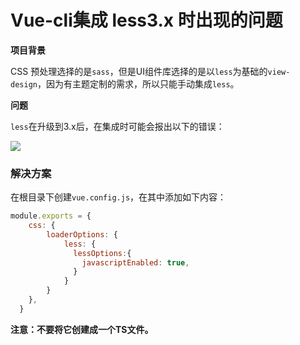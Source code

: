# Vue-cli集成 less3.x 时出现的问题

**项目背景**

CSS 预处理选择的是`sass`，但是UI组件库选择的是以`less`为基础的`view-design`，因为有主题定制的需求，所以只能手动集成`less`。



**问题**

`less`在升级到3.x后，在集成时可能会报出以下的错误：

![](https://user-images.githubusercontent.com/11534583/31714259-fef1d1a8-b3c5-11e7-8a35-a36731ddc4b0.png)



### 解决方案

在根目录下创建`vue.config.js`，在其中添加如下内容：

```js
module.exports = {
    css: {
        loaderOptions: {
            less: {
              lessOptions:{
                javascriptEnabled: true,
              }
            }
        }
    },
  }
```

**注意：不要将它创建成一个TS文件。**

